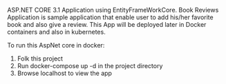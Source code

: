 ASP.NET CORE 3.1 Application using EntityFrameWorkCore. Book Reviews Application is sample application that enable user to add his/her favorite book and 
also give a review. This App will be deployed later in Docker containers and also in kubernetes.

To run this AspNet core in docker:
1. Folk this project
2. Run docker-compose up -d in the project directory
3. Browse localhost to view the app
